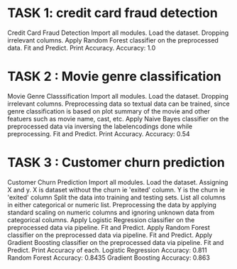 # TASK 1: credit card fraud detection

Credit Card Fraud Detection Import all modules. Load the dataset. Dropping irrelevant columns. Apply Random Forest classifier on the preprocessed data. Fit and Predict. Print Accuracy. Accuracy: 1.0

# TASK 2 : Movie genre classification

Movie Genre Classsification Import all modules. Load the dataset. Dropping irrelevant columns. Preprocessing data so textual data can be trained, since genre classification is based on plot summary of the movie and other featuers such as movie name, cast, etc. Apply Naive Bayes classifier on the preprocessed data via inversing the labelencodings done while preprocessing. Fit and Predict. Print Accuracy. Accuracy: 0.54

# TASK 3 : Customer churn prediction

Customer Churn Prediction Import all modules. Load the dataset. Assigning X and y. X is dataset without the churn ie 'exited' column. Y is the churn ie 'exited' column Split the data into training and testing sets. List all columns in either categorical or numeric list. Preprocessing the data by applying standard scaling on numeric columns and ignoring unknown data from categorical columns. Apply Logistic Regression classifier on the preprocessed data via pipeline. Fit and Predict. Apply Random Forest classifier on the preprocessed data via pipeline. Fit and Predict. Apply Gradient Boosting classifier on the preprocessed data via pipeline. Fit and Predict. Print Accuracy of each. Logistic Regression Accuracy: 0.811 Random Forest Accuracy: 0.8435 Gradient Boosting Accuracy: 0.863
